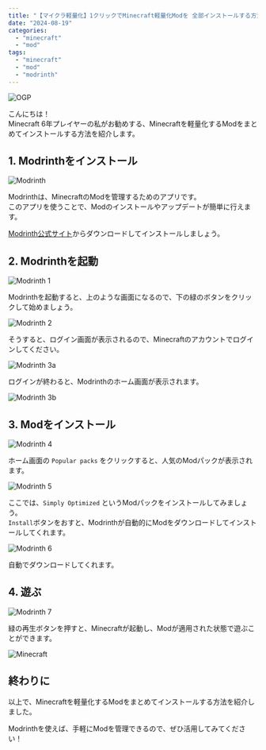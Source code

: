 ```yaml
---
title: "【マイクラ軽量化】1クリックでMinecraft軽量化Modを 全部インストールする方法【超図解】"
date: "2024-08-19"
categories:
  - "minecraft"
  - "mod"
tags:
  - "minecraft"
  - "mod"
  - "modrinth"
---
```


![OGP](./images/ogp.png)

こんにちは！  
Minecraft 6年プレイヤーの私がお勧めする、Minecraftを軽量化するModをまとめてインストールする方法を紹介します。

## 1. Modrinthをインストール

![Modrinth](./images/modrinth.png)

Modrinthは、MinecraftのModを管理するためのアプリです。  
このアプリを使うことで、Modのインストールやアップデートが簡単に行えます。

[Modrinth公式サイト](https://modrinth.com/app)からダウンロードしてインストールしましょう。

## 2. Modrinthを起動

![Modrinth 1](./images/modrinth-1.png)

Modrinthを起動すると、上のような画面になるので、下の緑のボタンをクリックして始めましょう。

![Modrinth 2](./images/modrinth-2.png)

そうすると、ログイン画面が表示されるので、Minecraftのアカウントでログインしてください。

![Modrinth 3a](./images/modrinth-3a.png)

ログインが終わると、Modrinthのホーム画面が表示されます。

![Modrinth 3b](./images/modrinth-3b.png)

## 3. Modをインストール

![Modrinth 4](./images/modrinth-4.png)

ホーム画面の `Popular packs` をクリックすると、人気のModパックが表示されます。

![Modrinth 5](./images/modrinth-5.png)

ここでは、`Simply Optimized` というModパックをインストールしてみましょう。  
`Install`ボタンをおすと、Modrinthが自動的にModをダウンロードしてインストールしてくれます。

![Modrinth 6](./images/modrinth-6.png)

自動でダウンロードしてくれます。

## 4. 遊ぶ

![Modrinth 7](./images/modrinth-7.png)

緑の再生ボタンを押すと、Minecraftが起動し、Modが適用された状態で遊ぶことができます。

![Minecraft](./images/minecraft.png)

## 終わりに

以上で、Minecraftを軽量化するModをまとめてインストールする方法を紹介しました。

Modrinthを使えば、手軽にModを管理できるので、ぜひ活用してみてください！
